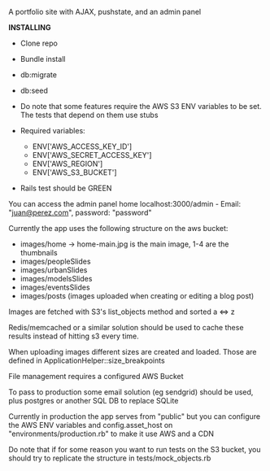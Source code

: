 A portfolio site with AJAX, pushstate, and an admin panel

**INSTALLING**

 - Clone repo
 - Bundle install
 - db:migrate
 - db:seed
 - Do note that some features require the AWS S3 ENV variables to be set. The tests that depend on them use stubs

 - Required variables:
 	- ENV['AWS_ACCESS_KEY_ID']
	- ENV['AWS_SECRET_ACCESS_KEY']
	- ENV['AWS_REGION']
	- ENV['AWS_S3_BUCKET']

 - Rails test should be GREEN

You can access the admin panel home localhost:3000/admin - Email: "juan@perez.com", password: "password"

Currently the app uses the following structure on the aws bucket:

- images/home -> home-main.jpg is the main image, 1-4 are the thumbnails
- images/peopleSlides
- images/urbanSlides
- images/modelsSlides
- images/eventsSlides
- images/posts (images uploaded when creating or editing a blog post)

Images are fetched with S3's list_objects method and sorted a <=> z

Redis/memcached or a similar solution should be used to cache these results instead of 
hitting s3 every time.

When uploading images different sizes are created and loaded. Those are defined in ApplicationHelper::size_breakpoints

File management requires a configured AWS Bucket

To pass to production some email solution (eg sendgrid) should be used, plus postgres or another SQL DB to replace SQLite

Currently in production the app serves from "public" but you can configure the AWS ENV variables and config.asset_host on "environments/production.rb" to make it use AWS and a CDN

Do note that if for some reason you want to run tests on the S3 bucket, you should try to replicate the structure in tests/mock_objects.rb



